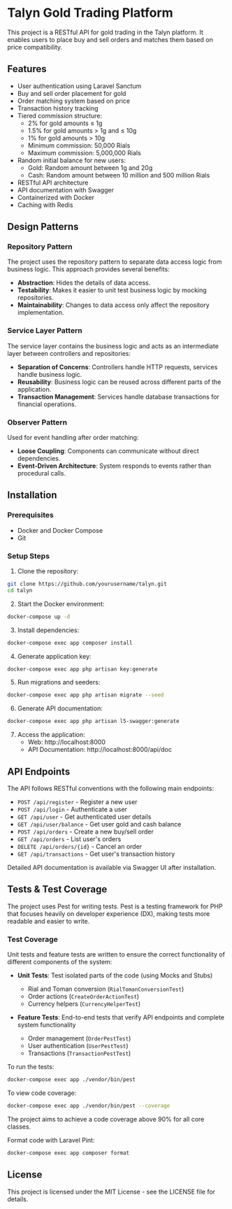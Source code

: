 # Talyn Gold Trading Platform

This project is a RESTful API for gold trading in the Talyn platform. It enables users to place buy and sell orders and matches them based on price compatibility.

## Features

- User authentication using Laravel Sanctum
- Buy and sell order placement for gold
- Order matching system based on price
- Transaction history tracking
- Tiered commission structure:
  - 2% for gold amounts ≤ 1g
  - 1.5% for gold amounts > 1g and ≤ 10g
  - 1% for gold amounts > 10g
  - Minimum commission: 50,000 Rials
  - Maximum commission: 5,000,000 Rials
- Random initial balance for new users:
  - Gold: Random amount between 1g and 20g
  - Cash: Random amount between 10 million and 500 million Rials
- RESTful API architecture
- API documentation with Swagger
- Containerized with Docker
- Caching with Redis

## Design Patterns

### Repository Pattern
The project uses the repository pattern to separate data access logic from business logic. This approach provides several benefits:
- **Abstraction**: Hides the details of data access.
- **Testability**: Makes it easier to unit test business logic by mocking repositories.
- **Maintainability**: Changes to data access only affect the repository implementation.

### Service Layer Pattern
The service layer contains the business logic and acts as an intermediate layer between controllers and repositories:
- **Separation of Concerns**: Controllers handle HTTP requests, services handle business logic.
- **Reusability**: Business logic can be reused across different parts of the application.
- **Transaction Management**: Services handle database transactions for financial operations.

### Observer Pattern
Used for event handling after order matching:
- **Loose Coupling**: Components can communicate without direct dependencies.
- **Event-Driven Architecture**: System responds to events rather than procedural calls.

## Installation

### Prerequisites
- Docker and Docker Compose
- Git

### Setup Steps

1. Clone the repository:
```bash
git clone https://github.com/yourusername/talyn.git
cd talyn
```

2. Start the Docker environment:
```bash
docker-compose up -d
```

3. Install dependencies:
```bash
docker-compose exec app composer install
```

4. Generate application key:
```bash
docker-compose exec app php artisan key:generate
```

5. Run migrations and seeders:
```bash
docker-compose exec app php artisan migrate --seed
```

6. Generate API documentation:
```bash
docker-compose exec app php artisan l5-swagger:generate
```

7. Access the application:
   - Web: http://localhost:8000
   - API Documentation: http://localhost:8000/api/doc

## API Endpoints

The API follows RESTful conventions with the following main endpoints:

- `POST /api/register` - Register a new user
- `POST /api/login` - Authenticate a user
- `GET /api/user` - Get authenticated user details
- `GET /api/user/balance` - Get user gold and cash balance
- `POST /api/orders` - Create a new buy/sell order
- `GET /api/orders` - List user's orders
- `DELETE /api/orders/{id}` - Cancel an order
- `GET /api/transactions` - Get user's transaction history

Detailed API documentation is available via Swagger UI after installation.


## Tests & Test Coverage

The project uses Pest for writing tests. Pest is a testing framework for PHP that focuses heavily on developer experience (DX), making tests more readable and easier to write.

### Test Coverage

Unit tests and feature tests are written to ensure the correct functionality of different components of the system:

- **Unit Tests**: Test isolated parts of the code (using Mocks and Stubs)
  - Rial and Toman conversion (`RialTomanConversionTest`)
  - Order actions (`CreateOrderActionTest`)
  - Currency helpers (`CurrencyHelperTest`)

- **Feature Tests**: End-to-end tests that verify API endpoints and complete system functionality
  - Order management (`OrderPestTest`)
  - User authentication (`UserPestTest`)
  - Transactions (`TransactionPestTest`)

To run the tests:

```bash
docker-compose exec app ./vendor/bin/pest
```

To view code coverage:

```bash
docker-compose exec app ./vendor/bin/pest --coverage
```

The project aims to achieve a code coverage above 90% for all core classes.

Format code with Laravel Pint:
```bash
docker-compose exec app composer format
```

## License

This project is licensed under the MIT License - see the LICENSE file for details.
